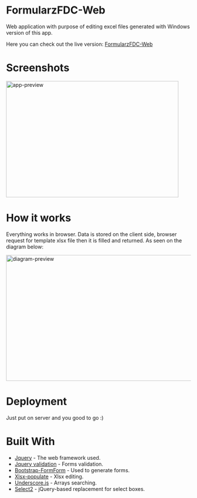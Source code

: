 # FormularzFDC-Web
Web application with purpose of editing excel files generated with Windows version of this app. 

Here you can check out the live version:
[FormularzFDC-Web](http://formularze.github.io/FormularzFDC-Web/)

Screenshots
========
<div>
<img src="http://i.imgur.com/8ESPjJK.png" alt="app-preview" width="470" height="317">
</div>

How it works
========
Everything works in browser. Data is stored on the client side, browser request for template xlsx file then it is filled and returned. As seen on the diagram below:
<div>
<img src="http://i.imgur.com/3gRU5a0h.jpg" alt="diagram-preview" width="512" height="343">
</div>

Deployment
========
Just put on server and you good to go :)

Built With
========
* [Jquery](https://jquery.com) - The web framework used.
* [Jquery validation](https://jqueryvalidation.org) - Forms validation.
* [Bootstrap-FormForm](https://github.com/cbergmiller/bootstrap-formform) - Used to generate forms.
* [Xlsx-populate](https://github.com/dtjohnson/xlsx-populate) - Xlsx editing.
* [Underscore.js](http://underscorejs.org) - Arrays searching.
* [Select2](https://github.com/select2/select2) - jQuery-based replacement for select boxes.

